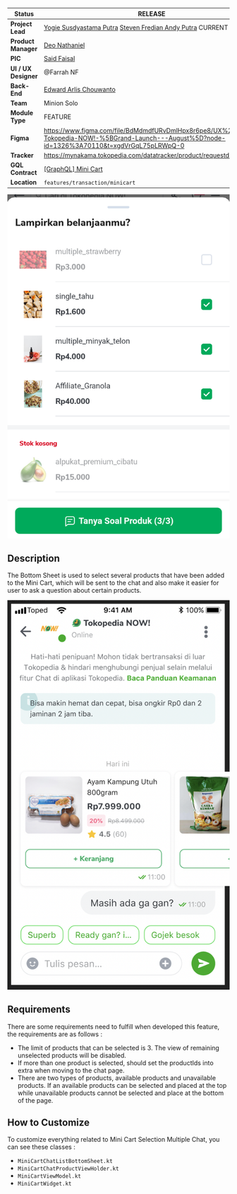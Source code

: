 <!--left header table-->
| **Status** | <!--start status:GREEN-->RELEASE<!--end status--> |
| --- | --- |
| **Project Lead** | [Yogie Susdyastama Putra](https://tokopedia.atlassian.net/wiki/people/5c6bf2e6f1a05835f933bf30?ref=confluence) [Steven Fredian Andy Putra](https://tokopedia.atlassian.net/wiki/people/557058:20782bf2-2a29-413c-b75c-ce30c92cad9e?ref=confluence) <!--start status:BLUE-->CURRENT LEAD<!--end status--> |
| **Product Manager** | [Deo Nathaniel](https://tokopedia.atlassian.net/wiki/people/5c6be6f577edd55f716a2258?ref=confluence)  |
| **PIC** | [Said Faisal](https://tokopedia.atlassian.net/wiki/people/5e25eee0ee264b0e745862c3?ref=confluence) |
| **UI / UX Designer** | @Farrah NF |
| **Back-End** | [Edward Arlis Chouwanto](https://tokopedia.atlassian.net/wiki/people/5c94ab091b780c2c5d7c2a1c?ref=confluence)  |
| **Team** | Minion Solo |
| **Module Type** | <!--start status:YELLOW-->FEATURE<!--end status--> |
| **Figma** | <https://www.figma.com/file/BdMdmdfURvDmlHpx8r6pe8/UX%2FUI---Tokopedia-NOW!-%5BGrand-Launch---August%5D?node-id=1326%3A70110&t=xgdVrGqL75pLRWpQ-0>  |
| **Tracker** | <https://mynakama.tokopedia.com/datatracker/product/requestdetail/1995>  |
| **GQL Contract** | [[GraphQL] Mini Cart](/wiki/spaces/TTD/pages/1477936471)  |
| **Location** | `features/transaction/minicart` |

<!--toc-->

![image](../../../res/tokopedia_now_minicart_multiple_selections_chat_with_oos.png)

## **Description**

The Bottom Sheet is used to select several products that have been added to the Mini Cart, which will be sent to the chat and also make it easier for user to ask a question about certain products.

![image](../../../res/tokopedia_now_minicart_multiple_selections_chat_on_chat_page.png)

## **Requirements**

There are some requirements need to fulfill when developed this feature, the requirements are as follows :

- The limit of products that can be selected is 3. The view of remaining unselected products will be disabled.
- If more than one product is selected, should set the productIds into extra when moving to the chat page.
- There are two types of products, available products and unavailable products. If an available products can be selected and placed at the top while unavailable products cannot be selected and place at the bottom of the page.

## **How to Customize**

To customize everything related to Mini Cart Selection Multiple Chat, you can see these classes :

- `MiniCartChatListBottomSheet.kt`
- `MiniCartChatProductViewHolder.kt`
- `MiniCartViewModel.kt`
- `MiniCartWidget.kt`

